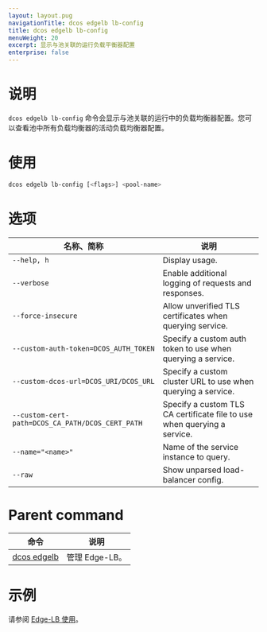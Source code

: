 ```yaml
---
layout: layout.pug
navigationTitle: dcos edgelb lb-config
title: dcos edgelb lb-config
menuWeight: 20
excerpt: 显示与池关联的运行负载平衡器配置
enterprise: false
---
```


# 说明
`dcos edgelb lb-config` 命令会显示与池关联的运行中的负载均衡器配置。您可以查看池中所有负载均衡器的活动负载均衡器配置。


# 使用

```bash
dcos edgelb lb-config [<flags>] <pool-name>
```

# 选项

| 名称、简称 | 说明 |
|---------|-------------|
| `--help, h`   | Display usage. |
| `--verbose`   | Enable additional logging of requests and responses. |
| `--force-insecure`   | Allow unverified TLS certificates when querying service. |
| `--custom-auth-token=DCOS_AUTH_TOKEN`   | Specify a custom auth token to use when querying a service. |
| `--custom-dcos-url=DCOS_URI/DCOS_URL`   | Specify a custom cluster URL to use when querying a service. |
| `--custom-cert-path=DCOS_CA_PATH/DCOS_CERT_PATH`   | Specify a custom TLS CA certificate file to use when querying a service. |
| `--name="<name>"`   | Name of the service instance to query. |
| `--raw` | Show unparsed load-balancer config. |

# Parent command

| 命令 | 说明 |
|---------|-------------|
| [dcos edgelb](/cn/services/edge-lb/1.1/cli-reference/) | 管理 Edge-LB。 |

# 示例

请参阅 [Edge-LB 使用](/cn/services/edge-lb/1.1/usage/)。
